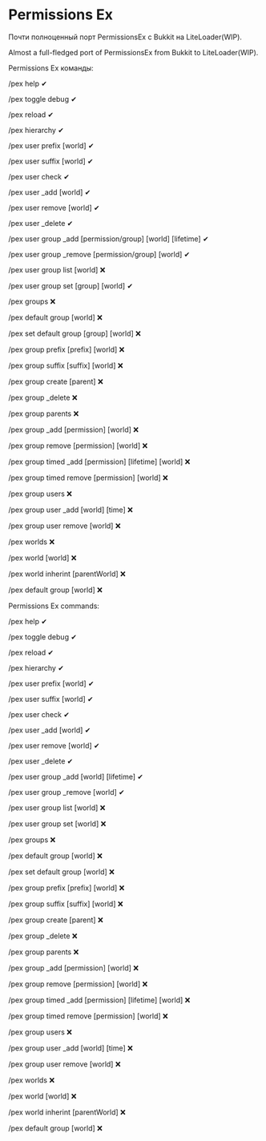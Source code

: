 <h1>Permissions Ex</h1>
<p>Почти полноценный порт PermissionsEx с Bukkit на LiteLoader(WIP).</p>
<p>Almost a full-fledged port of PermissionsEx from Bukkit to LiteLoader(WIP).</p>
<p></p>
<p>Permissions Ex команды:</p>
<p>/pex help ✔</p>
<p>/pex toggle debug ✔</p>
<p>/pex reload ✔</p>
<p>/pex hierarchy ✔</p>
<p>/pex user <user> prefix <prefix> [world] ✔</p>
<p>/pex user <user> suffix <suffix> [world] ✔</p>
<p>/pex user <user> check <permission> ✔</p>
<p>/pex user <user> _add <permission> [world] ✔</p>
<p>/pex user <user> remove <permission> [world] ✔</p>
<p>/pex user <user> _delete ✔</p>
<p>/pex user <user> group _add [permission/group] [world] [lifetime] ✔</p>
<p>/pex user <user> group _remove [permission/group] [world] ✔</p>
<p>/pex user <user> group list [world] ❌</p>
<p>/pex user <user> group set [group] [world] ✔</p>
<p>/pex groups ❌</p>
<p>/pex default group [world] ❌</p>
<p>/pex set default group [group] [world] ❌</p>
<p>/pex group <group> prefix [prefix] [world] ❌</p>
<p>/pex group <group> suffix [suffix] [world] ❌</p>
<p>/pex group <group> create <prefix> <suffix> <default:int> [parent] ❌</p>
<p>/pex group <group> _delete ❌</p>
<p>/pex group <group> parents ❌</p>
<p>/pex group <group> _add [permission] [world] ❌</p>
<p>/pex group <group> remove [permission] [world] ❌</p>
<p>/pex group <group> timed _add [permission] [lifetime] [world] ❌</p>
<p>/pex group <group> timed remove [permission] [world] ❌</p>
<p>/pex group <group> users ❌</p>
<p>/pex group <group> user _add <user> [world] [time] ❌</p>
<p>/pex group <group> user remove <user> [world] ❌</p>
<p>/pex worlds ❌</p>
<p>/pex world [world] ❌</p>
<p>/pex world <world> inherint [parentWorld] ❌</p>
<p>/pex default group <group> [world] ❌</p>
<p></p>
<p>Permissions Ex commands:</p>
<p>/pex help ✔</p>
<p>/pex toggle debug ✔</p>
<p>/pex reload ✔</p>
<p>/pex hierarchy ✔</p>
<p>/pex user <user> prefix <prefix> [world] ✔</p>
<p>/pex user <user> suffix <suffix> [world] ✔</p>
<p>/pex user <user> check <permission> ✔</p>
<p>/pex user <user> _add <permission> [world] ✔</p>
<p>/pex user <user> remove <permission> [world] ✔</p>
<p>/pex user <user> _delete ✔</p>
<p>/pex user <user> group _add <permission/group> [world] [lifetime] ✔</p>
<p>/pex user <user> group _remove <permission/group> [world] ✔</p>
<p>/pex user <user> group list [world] ❌</p>
<p>/pex user <user> group set <group> [world] ❌</p>
<p>/pex groups ❌</p>
<p>/pex default group [world] ❌</p>
<p>/pex set default group <group> [world] ❌</p>
<p>/pex group <group> prefix [prefix] [world] ❌</p>
<p>/pex group <group> suffix [suffix] [world] ❌</p>
<p>/pex group <group> create <prefix> <suffix> <default:int> [parent] ❌</p>
<p>/pex group <group> _delete ❌</p>
<p>/pex group <group> parents ❌</p>
<p>/pex group <group> _add [permission] [world] ❌</p>
<p>/pex group <group> remove [permission] [world] ❌</p>
<p>/pex group <group> timed _add [permission] [lifetime] [world] ❌</p>
<p>/pex group <group> timed remove [permission] [world] ❌</p>
<p>/pex group <group> users ❌</p>
<p>/pex group <group> user _add <user> [world] [time] ❌</p>
<p>/pex group <group> user remove <user> [world] ❌</p>
<p>/pex worlds ❌</p>
<p>/pex world [world] ❌</p>
<p>/pex world <world> inherint [parentWorld] ❌</p>
<p>/pex default group <group> [world] ❌</p>
